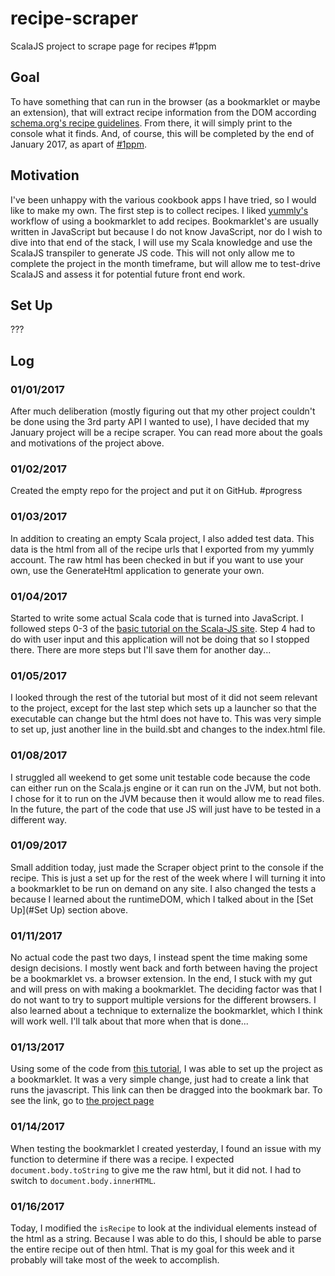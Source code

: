 # recipe-scraper

ScalaJS project to scrape page for recipes #1ppm

## Goal
To have something that can run in the browser (as a bookmarklet or maybe an extension), that will extract recipe 
information from the DOM according [schema.org's recipe guidelines](https://schema.org/Recipe). From there, it will 
simply print to the console what it finds. And, of course, this will be completed by the end of January 2017, as apart 
of [#1ppm](https://github.com/1ppm/1ppmLog).

## Motivation
I've been unhappy with the various cookbook apps I have tried, so I would like to make my own. The first step is to 
collect recipes. I liked [yummly's](yummly.com) workflow of using a bookmarklet to add recipes. Bookmarklet's are 
usually written in JavaScript but because I do not know JavaScript, nor do I wish to dive into that end of the stack,
I will use my Scala knowledge and use the ScalaJS transpiler to generate JS code. This will not only allow me to
complete the project in the month timeframe, but will allow me to test-drive ScalaJS and assess it for potential future
front end work.

## Set Up
???

## Log

### 01/01/2017
After much deliberation (mostly figuring out that my other project couldn't be done using the 3rd party API I wanted to 
use), I have decided that my January project will be a recipe scraper. You can read more about the goals and motivations
of the project above.


### 01/02/2017
Created the empty repo for the project and put it on GitHub. \#progress

### 01/03/2017
In addition to creating an empty Scala project, I also added test data. This data is the html from all of the recipe 
urls that I exported from my yummly account. The raw html has been checked in but if you want to use your own, use the 
GenerateHtml application to generate your own.

### 01/04/2017
Started to write some actual Scala code that is turned into JavaScript. I followed steps 0-3 of the [basic tutorial
on the Scala-JS site](http://www.scala-js.org/tutorial/basic/). Step 4 had to do with user input and this application
will not be doing that so I stopped there. There are more steps but I'll save them for another day...

### 01/05/2017
I looked through the rest of the tutorial but most of it did not seem relevant to the project, except for the last step
which sets up a launcher so that the executable can change but the html does not have to. This was very simple to set
up, just another line in the build.sbt and changes to the index.html file.

### 01/08/2017
I struggled all weekend to get some unit testable code because the code can either run on the Scala.js engine or it can 
run on the JVM, but not both. I chose for it to run on the JVM because then it would allow me to read files. In the 
future, the part of the code that use JS will just have to be tested in a different way.

### 01/09/2017
Small addition today, just made the Scraper object print to the console if the recipe. This is just a set up for the
rest of the week where I will turning it into a bookmarklet to be run on demand on any site. I also changed the tests a
because I learned about the runtimeDOM, which I talked about in the [Set Up](#Set Up) section above.

### 01/11/2017
No actual code the past two days, I instead spent the time making some design decisions. I mostly went back and forth
between having the project be a bookmarklet vs. a browser extension. In the end, I stuck with my gut and will press on
with making a bookmarklet. The deciding factor was that I do not want to try to support multiple versions for the 
different browsers. I also learned about a technique to externalize the bookmarklet, which I think will work well. I'll
talk about that more when that is done...

### 01/13/2017
Using some of the code from [this tutorial](https://code.tutsplus.com/tutorials/create-bookmarklets-the-right-way--net-18154),
I was able to set up the project as a bookmarklet. It was a very simple change, just had to create a link that
runs the javascript. This link can then be dragged into the bookmark bar. To see the link, go to 
[the project page](https://jakehschwartz.github.io/recipe-scraper)

### 01/14/2017
When testing the bookmarklet I created yesterday, I found an issue with my function to determine if there was a recipe.
I expected `document.body.toString` to give me the raw html, but it did not. I had to switch to 
`document.body.innerHTML`.

### 01/16/2017
Today, I modified the `isRecipe` to look at the individual elements instead of the html as a string. Because I was able to 
do this, I should be able to parse the entire recipe out of then html. That is my goal for this week and it probably will
take most of the week to accomplish.
